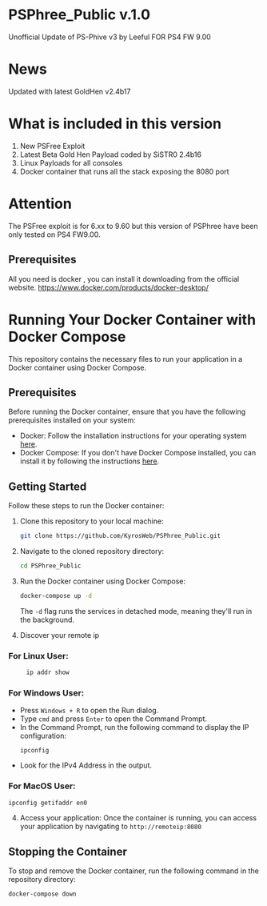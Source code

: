 # PSPhree_Public v.1.0
Unofficial Update of PS-Phive v3 by Leeful FOR PS4 FW 9.00

# News
Updated with latest GoldHen v2.4b17

# What is included in this version
1) New PSFree Exploit
2) Latest Beta Gold Hen Payload coded by SiSTR0 2.4b16
3) Linux Payloads for all consoles
4) Docker container that runs all the stack exposing the 8080 port

# Attention
The PSFree exploit is for 6.xx to 9.60 but this version of PSPhree have been only tested on PS4 FW9.00.


## Prerequisites
All you need is docker , you can install it downloading from the official website.
https://www.docker.com/products/docker-desktop/


# Running Your Docker Container with Docker Compose

This repository contains the necessary files to run your application in a Docker container using Docker Compose.

## Prerequisites

Before running the Docker container, ensure that you have the following prerequisites installed on your system:
- Docker: Follow the installation instructions for your operating system [here](https://docs.docker.com/get-docker/).
- Docker Compose: If you don't have Docker Compose installed, you can install it by following the instructions [here](https://docs.docker.com/compose/install/).

## Getting Started

Follow these steps to run the Docker container:

1. Clone this repository to your local machine:
    ```bash
    git clone https://github.com/KyrosWeb/PSPhree_Public.git
    ```

2. Navigate to the cloned repository directory:
    ```bash
    cd PSPhree_Public
    ```

3. Run the Docker container using Docker Compose:
    ```bash
    docker-compose up -d
    ```

   The `-d` flag runs the services in detached mode, meaning they'll run in the background.

5. Discover your remote ip
### For Linux User:
```bash
     ip addr show
```
### For Windows User:
- Press `Windows + R` to open the Run dialog.
- Type `cmd` and press `Enter` to open the Command Prompt.
- In the Command Prompt, run the following command to display the IP configuration:
    ```
    ipconfig
    ```
- Look for the IPv4 Address in the output.

### For MacOS User:
```bash
ipconfig getifaddr en0
```

4. Access your application:
   Once the container is running, you can access your application by navigating to `http://remoteip:8080` 

## Stopping the Container

To stop and remove the Docker container, run the following command in the repository directory:
```bash
docker-compose down
```

